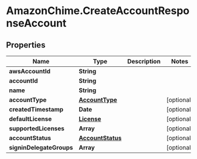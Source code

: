 # AmazonChime.CreateAccountResponseAccount

## Properties

Name | Type | Description | Notes
------------ | ------------- | ------------- | -------------
**awsAccountId** | **String** |  | 
**accountId** | **String** |  | 
**name** | **String** |  | 
**accountType** | [**AccountType**](AccountType.md) |  | [optional] 
**createdTimestamp** | **Date** |  | [optional] 
**defaultLicense** | [**License**](License.md) |  | [optional] 
**supportedLicenses** | **Array** |  | [optional] 
**accountStatus** | [**AccountStatus**](AccountStatus.md) |  | [optional] 
**signinDelegateGroups** | **Array** |  | [optional] 


